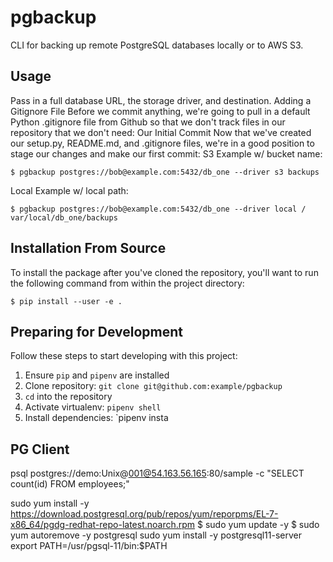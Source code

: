 pgbackup
========
CLI for backing up remote PostgreSQL databases locally or to AWS S3.
## Usage
Pass in a full database URL, the storage driver, and destination.
Adding a Gitignore File
Before we commit anything, we're going to pull in a default Python .gitignore file
from Github so that we don't track files in our repository that we don't need:
Our Initial Commit
Now that we've created our setup.py, README.md, and .gitignore files, we're in a
good position to stage our changes and make our first commit:
S3 Example w/ bucket name:
```
$ pgbackup postgres://bob@example.com:5432/db_one --driver s3 backups
```
Local Example w/ local path:
```
$ pgbackup postgres://bob@example.com:5432/db_one --driver local /
var/local/db_one/backups
```
## Installation From Source
To install the package after you've cloned the repository, you'll
want to run the following command from within the project directory:
```
$ pip install --user -e .
```
## Preparing for Development
Follow these steps to start developing with this project:
1. Ensure `pip` and `pipenv` are installed
2. Clone repository: `git clone git@github.com:example/pgbackup`
3. `cd` into the repository
4. Activate virtualenv: `pipenv shell`
5. Install dependencies: `pipenv insta


## PG Client
psql postgres://demo:Unix@001@54.163.56.165:80/sample -c "SELECT count(id) FROM employees;"

sudo yum install -y https://download.postgresql.org/pub/repos/yum/reporpms/EL-7-x86_64/pgdg-redhat-repo-latest.noarch.rpm
$ sudo yum update -y
$ sudo yum autoremove -y postgresql
sudo yum install -y postgresql11-server
export PATH=/usr/pgsql-11/bin:$PATH
